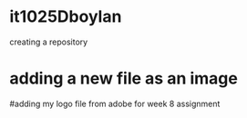 # it1025Dboylan
creating a repository
# adding a new file as an image
#adding my logo file from adobe for week 8 assignment
